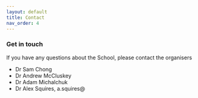 ```yaml
---
layout: default
title: Contact
nav_order: 4
---
```


### Get in touch

If you have any questions about the School, please contact the organisers 

- Dr Sam Chong
- Dr Andrew McCluskey
- Dr Adam Michalchuk
- Dr Alex Squires, a.squires@
